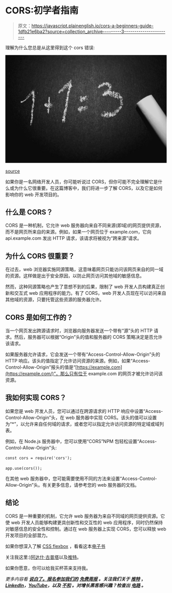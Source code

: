 # CORS:初学者指南

> 原文：<https://javascript.plainenglish.io/cors-a-beginners-guide-1dfb21e6ba2?source=collection_archive---------3----------------------->

理解为什么您总是从这里得到这个 cors 错误:

![](img/71dfbf4c8c0f542181b92809b6d9e326.png)

[source](https://www.pexels.com/photo/1-1-3-text-on-black-chalkboard-374918/)

如果你是一名网络开发人员，你可能听说过 CORS，但你可能不完全理解它是什么或为什么它很重要。在这篇博客中，我们将进一步了解 CORS，以及它是如何影响你的 web 开发项目的。

## 什么是 CORS？

CORS 是一种机制，它允许 web 服务器向来自不同来源(即域)的网页提供资源，而不是网页所来自的来源。例如，如果一个网页位于 example.com，它向 api.example.com 发出 HTTP 请求，该请求将被视为“跨来源”请求。

## 为什么 CORS 很重要？

在过去，web 浏览器实施同源策略，这意味着网页只能访问该网页来自的同一域的资源。这样做是出于安全原因，以防止网页访问其他域的敏感信息。

然而，这种同源策略也产生了意想不到的后果，限制了 web 开发人员构建真正创新和交互式 web 应用程序的能力。有了 CORS，web 开发人员现在可以访问来自其他域的资源，只要托管这些资源的服务器允许。

## CORS 是如何工作的？

当一个网页发出跨源请求时，浏览器向服务器发送一个带有“源”头的 HTTP 请求。然后，服务器可以根据“Origin”头的值和服务器的 CORS 策略决定是否允许该请求。

如果服务器允许请求，它会发送一个带有“Access-Control-Allow-Origin”头的 HTTP 响应。该头的值指定了允许访问资源的来源。例如，如果“Access-Control-Allow-Origin”报头的值是“[https://example.com](https://example.com/)”，那么只有位于 example.com 的网页才被允许访问该资源。

## 我如何实现 CORS？

如果您是 web 开发人员，您可以通过在跨源请求的 HTTP 响应中设置“Access-Control-Allow-Origin”头，在 web 服务器中实现 CORS。该头的值可以设置为“*”，以允许来自任何域的请求，或者您可以指定允许访问资源的特定域或域列表。

例如，在 Node.js 服务器中，您可以使用“CORS”NPM 包轻松设置“Access-Control-Allow-Origin”头:

```
const cors = require('cors');

app.use(cors());
```

在其他 web 服务器中，您可能需要使用不同的方法来设置“Access-Control-Allow-Origin”头。有关更多信息，请参考您的 web 服务器的文档。

## 结论

CORS 是一种重要的机制，它允许 web 服务器为来自不同域的网页提供资源。它使 web 开发人员能够构建更具创新性和交互性的 web 应用程序，同时仍然保持对敏感信息的安全性和控制。通过在 web 服务器上实现 CORS，您可以释放 web 开发项目的全部潜力。

如果你想深入了解 [CSS flexbox](https://gumroad.com/a/381209427/GHwFS) ，看看这本[电子书](https://gumroad.com/a/381209427/GHwFS)

关注我这里:)[阿达什·古普塔](https://medium.com/u/4323d7b9f6b1?source=post_page-----1dfb21e6ba2--------------------------------)以及[推特](http://twitter.com/adarsh____gupta)。

如果你愿意，你可以给我买杯茶来支持我。

*更多内容看* [***说白了。报名参加我们的***](https://plainenglish.io/) **[***免费周报***](http://newsletter.plainenglish.io/) *。关注我们关于* [***推特***](https://twitter.com/inPlainEngHQ) ，[***LinkedIn***](https://www.linkedin.com/company/inplainenglish/)*，*[***YouTube***](https://www.youtube.com/channel/UCtipWUghju290NWcn8jhyAw)*，以及* [***不和***](https://discord.gg/GtDtUAvyhW) *。对增长黑客感兴趣？检查出* [***电路***](https://circuit.ooo/) *。***